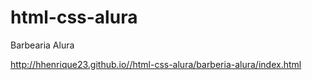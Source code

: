 # html-css-alura
 
Barbearia Alura

http://hhenrique23.github.io//html-css-alura/barberia-alura/index.html